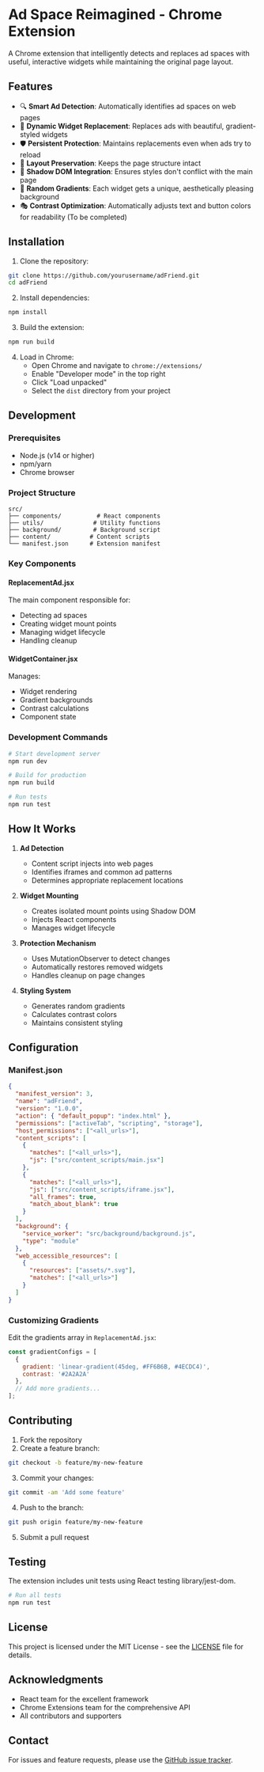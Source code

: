 # Ad Space Reimagined - Chrome Extension

A Chrome extension that intelligently detects and replaces ad spaces with useful, interactive widgets while maintaining the original page layout.

## Features

- 🔍 **Smart Ad Detection**: Automatically identifies ad spaces on web pages
- 🎨 **Dynamic Widget Replacement**: Replaces ads with beautiful, gradient-styled widgets
- 🛡️ **Persistent Protection**: Maintains replacements even when ads try to reload
- 🎯 **Layout Preservation**: Keeps the page structure intact
- 🎪 **Shadow DOM Integration**: Ensures styles don't conflict with the main page
- 🌈 **Random Gradients**: Each widget gets a unique, aesthetically pleasing background
- 🎭 **Contrast Optimization**: Automatically adjusts text and button colors for readability (To be completed)

## Installation

1. Clone the repository:
```bash
git clone https://github.com/yourusername/adFriend.git
cd adFriend
```

2. Install dependencies:
```bash
npm install
```

3. Build the extension:
```bash
npm run build
```

4. Load in Chrome:
   - Open Chrome and navigate to `chrome://extensions/`
   - Enable "Developer mode" in the top right
   - Click "Load unpacked"
   - Select the `dist` directory from your project

## Development

### Prerequisites
- Node.js (v14 or higher)
- npm/yarn
- Chrome browser

### Project Structure
```
src/
├── components/          # React components
├── utils/              # Utility functions
├── background/         # Background script
├── content/           # Content scripts
└── manifest.json      # Extension manifest
```

### Key Components

#### ReplacementAd.jsx
The main component responsible for:
- Detecting ad spaces
- Creating widget mount points
- Managing widget lifecycle
- Handling cleanup

#### WidgetContainer.jsx
Manages:
- Widget rendering
- Gradient backgrounds
- Contrast calculations
- Component state

### Development Commands

```bash
# Start development server
npm run dev

# Build for production
npm run build

# Run tests
npm run test

```

## How It Works

1. **Ad Detection**
   - Content script injects into web pages
   - Identifies iframes and common ad patterns
   - Determines appropriate replacement locations

2. **Widget Mounting**
   - Creates isolated mount points using Shadow DOM
   - Injects React components
   - Manages widget lifecycle

3. **Protection Mechanism**
   - Uses MutationObserver to detect changes
   - Automatically restores removed widgets
   - Handles cleanup on page changes

4. **Styling System**
   - Generates random gradients
   - Calculates contrast colors
   - Maintains consistent styling

## Configuration

### Manifest.json
```json
{
  "manifest_version": 3,
  "name": "adFriend",
  "version": "1.0.0",
  "action": { "default_popup": "index.html" },
  "permissions": ["activeTab", "scripting", "storage"],
  "host_permissions": ["<all_urls>"],
  "content_scripts": [
    {
      "matches": ["<all_urls>"],
      "js": ["src/content_scripts/main.jsx"]
    },
    {
      "matches": ["<all_urls>"],
      "js": ["src/content_scripts/iframe.jsx"],
      "all_frames": true,
      "match_about_blank": true
    }
  ],
  "background": {
    "service_worker": "src/background/background.js",
    "type": "module"
  },
  "web_accessible_resources": [
    {
      "resources": ["assets/*.svg"],
      "matches": ["<all_urls>"]
    }
  ]
}
```

### Customizing Gradients
Edit the gradients array in `ReplacementAd.jsx`:
```javascript
const gradientConfigs = [
  {
    gradient: 'linear-gradient(45deg, #FF6B6B, #4ECDC4)',
    contrast: '#2A2A2A'
  },
  // Add more gradients...
];
```

## Contributing

1. Fork the repository
2. Create a feature branch:
```bash
git checkout -b feature/my-new-feature
```
3. Commit your changes:
```bash
git commit -am 'Add some feature'
```
4. Push to the branch:
```bash
git push origin feature/my-new-feature
```
5. Submit a pull request

## Testing

The extension includes unit tests using React testing library/jest-dom.

```bash
# Run all tests
npm run test
```

## License

This project is licensed under the MIT License - see the [LICENSE](LICENSE) file for details.

## Acknowledgments

- React team for the excellent framework
- Chrome Extensions team for the comprehensive API
- All contributors and supporters

## Contact

For issues and feature requests, please use the [GitHub issue tracker](https://github.com/yourusername/ad-space-reimagined/issues).

